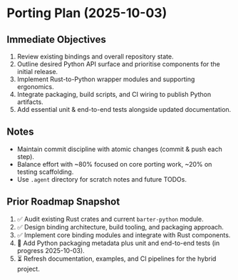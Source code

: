 # Porting Plan (2025-10-03)

## Immediate Objectives
1. Review existing bindings and overall repository state.
2. Outline desired Python API surface and prioritise components for the initial release.
3. Implement Rust-to-Python wrapper modules and supporting ergonomics.
4. Integrate packaging, build scripts, and CI wiring to publish Python artifacts.
5. Add essential unit & end-to-end tests alongside updated documentation.

## Notes
- Maintain commit discipline with atomic changes (commit & push each step).
- Balance effort with ~80% focused on core porting work, ~20% on testing scaffolding.
- Use `.agent` directory for scratch notes and future TODOs.

## Prior Roadmap Snapshot
1. ✅ Audit existing Rust crates and current `barter-python` module.
2. ✅ Design binding architecture, build tooling, and packaging approach.
3. ✅ Implement core binding modules and integrate with Rust components.
4. 🚧 Add Python packaging metadata plus unit and end-to-end tests (in progress 2025-10-03).
5. ⏳ Refresh documentation, examples, and CI pipelines for the hybrid project.
